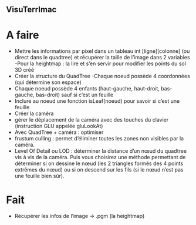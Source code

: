 ## VisuTerrImac

# A faire

 - Mettre les informations par pixel dans un tableau int [ligne][colonne] (ou direct dans le quadtree) et récupérer la taille de l’image dans 2 variables
 -Pour la heightmap : la lire et s’en servir pour modifier les points du sol 3D créé
- Créer la structure du QuadTree 
 -Chaque noeud possède 4 coordonnées (qui détermine son espace)
 - Chaque noeud possède 4 enfants (haut-gauche, haut-droit, bas-gauche, bas-droit) sauf si c’est un feuille
 - Inclure au noeud une fonction isLeaf(noeud) pour savoir si c’est une feuille
- Créer la caméra
 - gérer le déplacement de la caméra avec des touches du clavier (instruction GLU appelée gluLookAt)
- Avec QuadTree + caméra : optimiser 
 - frustum culling : permet d’éliminer toutes les zones non visibles par la caméra.
 - Level Of Detail ou LOD : déterminer la distance d’un nœud du quadtree vis à vis de la caméra. Puis vous choisirez une méthode permettant de déterminer si on dessine le nœud (les 2   triangles formés des 4 points extrêmes du nœud) ou si on descend sur les fils (si le nœud n’est pas une feuille bien sûr).

# Fait

- Récupérer les infos de l’image → .pgm (la heightmap)
